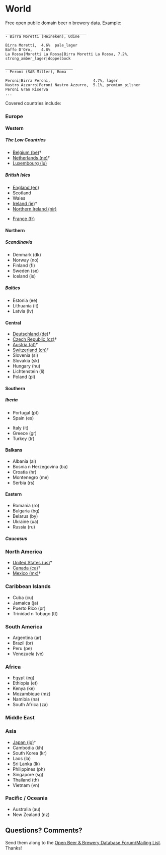 # World


Free open public domain beer n brewery data. Example:

~~~
____________________________________
- Birra Moretti (Heineken), Udine

Birra Moretti,  4.6%  pale_lager
Baffo D'Oro,    4.8%
La Rossa|Moretti La Rossa|Birra Moretti La Rossa, 7.2%, strong_amber_lager|doppelbock

______________________________
- Peroni (SAB Miller), Roma

Peroni|Birra Peroni,                   4.7%, lager
Nastro Azzurro|Peroni Nastro Azzurro,  5.1%, premium_pilsner
Peroni Gran Riserva
...
~~~

Covered countries include:

### Europe

#### Western

##### The Low Countries

- [Belgium (be)](../../../be-belgium)†
- [Netherlands (ne)](../../../nl-netherlands)†
- [Luxembourg (lu)](europe/2--lu-luxembourg--western)

##### British Isles

- [England (en)](europe/1--en-england--british-isles)
- Scotland
- Wales
- [Ireland (ie)](../../../ie-ireland)†
- [Northern Ireland (nir)](europe/1--nir-northern-ireland--british-isles)

<!-- more -->

- [France (fr)](europe/2--fr-france--western)


#### Northern

##### Scandinavia

- Denmark (dk)
- Norway (no)
- Finland (fi)
- Sweden (se)
- Iceland (is)

##### Baltics

- Estonia (ee)
- Lithuania (lt)
- Latvia (lv)


#### Central

- [Deutschland (de)](../../../de-deutschland)†
- [Czech Republic (cz)](../../../cz-czech-republic)†
- [Austria (at)](../../../at-austria)†
- [Switzerland (ch)](../../../ch-confoederatio-helvetica--switzerland)†
- Slovenia (si)
- Slovakia (sk)
- Hungary (hu)
- Lichtenstein (li)
- Poland (pl)


#### Southern

##### Iberia

- Portugal (pt)
- Spain (es)

<!--  more  --->

- Italy (it)
- Greece (gr)
- Turkey (tr)


#### Balkans

- Albania (al)
- Bosnia n Herzegovina (ba)
- Croatia (hr)
- Montenegro (me)
- Serbia (rs)

#### Eastern

- Romania (ro)
- Bulgaria (bg)
- Belarus (by)
- Ukraine (ua)
- Russia (ru)

##### Caucasus


### North America

- [United States (us)](../../../us-united-states)†
- [Canada (ca)](../../../ca-canada)†
- [Mexico (mx)](../../../mx-mexico)†


### Caribbean Islands

- Cuba (cu)
- Jamaica (ja)
- Puerto Rico (pr)
- Trinidad n Tobago (tt)


### South America

- Argentina (ar)
- Brazil (br)
- Peru (pe)
- Venezuela (ve)


### Africa

<!-- todo: use regions; see world db -->

- Egypt (eg)
- Ethiopia (et)
- Kenya (ke)
- Mozambique (mz)
- Namibia (na)
- South Africa (za)

### Middle East


### Asia

<!-- todo: use regions; see world db -->

- [Japan (jp)](../../../jp-japan)†
- Cambodia (kh)
- South Korea (kr)
- Laos (la)
- Sri Lanka (lk)
- Philippines (ph)
- Singapore (sg)
- Thailand (th)
- Vietnam (vn)

### Pacific / Oceania

- Australia (au)
- New Zealand (nz)



## Questions? Comments?

Send them along to the
[Open Beer & Brewery Database Forum/Mailing List](http://groups.google.com/group/beerdb).
Thanks!
